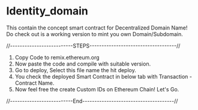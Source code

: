 # Identity_domain
This contain the concept smart contract for Decentralized Domain Name!
Do check out is a working version to mint you own Domain/Subdomain.

//--------------------------STEPS------------------------------------//

1. Copy Code to remix.ethereum.org
2. Now paste the code and compile with suitable version.
3. Go to deploy, Select this file name the hit deploy.
4. You check the deployed Smart Contract in below tab with Transaction - Contract Name.
5. Now feel free the create Custom IDs on Ethereum Chain! Let's Go.

//--------------------------End--------------------------------------//
